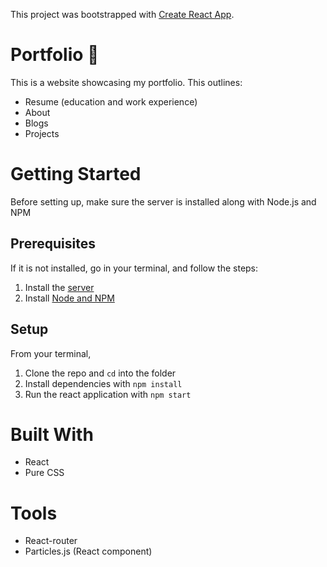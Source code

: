 This project was bootstrapped with [Create React App](https://github.com/facebook/create-react-app).

# Portfolio 🔖

This is a website showcasing my portfolio. This outlines:
* Resume (education and work experience)
* About
* Blogs
* Projects

# Getting Started
Before setting up, make sure the server is installed along with Node.js and NPM

## Prerequisites
If it is not installed, go in your terminal, and follow the steps:

1. Install the [server](https://github.com/reireynoso/restaurant_app_rails) 
2. Install [Node and NPM](https://www.npmjs.com/get-npm)

## Setup

From your terminal,

1. Clone the repo and `cd` into the folder
2. Install dependencies with `npm install`
3. Run the react application with `npm start`

# Built With
* React
* Pure CSS

# Tools
* React-router 
* Particles.js (React component)
